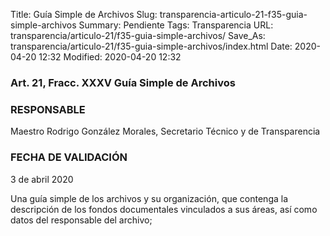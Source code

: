 Title: Guía Simple de Archivos
Slug: transparencia-articulo-21-f35-guia-simple-archivos
Summary: Pendiente
Tags: Transparencia
URL: transparencia/articulo-21/f35-guia-simple-archivos/
Save_As: transparencia/articulo-21/f35-guia-simple-archivos/index.html
Date: 2020-04-20 12:32
Modified: 2020-04-20 12:32


### Art. 21, Fracc. XXXV Guía Simple de Archivos

### RESPONSABLE

Maestro Rodrigo González Morales, Secretario Técnico y de Transparencia

### FECHA DE VALIDACIÓN

3 de abril 2020

Una guía simple de los archivos y su organización, que contenga la descripción de los fondos documentales vinculados a sus áreas, así como datos del responsable del archivo;
